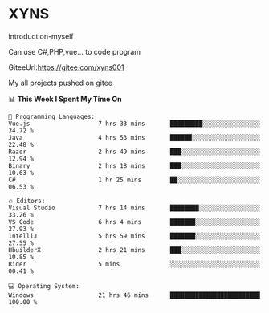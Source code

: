 # XYNS
introduction-myself

Can use C#,PHP,vue... to code program

GiteeUrl:https://gitee.com/xyns001

My all projects pushed on gitee

<!--START_SECTION:waka-->
📊 **This Week I Spent My Time On** 

```text
💬 Programming Languages: 
Vue.js                   7 hrs 33 mins       █████████░░░░░░░░░░░░░░░░   34.72 % 
Java                     4 hrs 53 mins       ██████░░░░░░░░░░░░░░░░░░░   22.48 % 
Razor                    2 hrs 49 mins       ███░░░░░░░░░░░░░░░░░░░░░░   12.94 % 
Binary                   2 hrs 18 mins       ███░░░░░░░░░░░░░░░░░░░░░░   10.63 % 
C#                       1 hr 25 mins        ██░░░░░░░░░░░░░░░░░░░░░░░   06.53 % 

🔥 Editors: 
Visual Studio            7 hrs 14 mins       ████████░░░░░░░░░░░░░░░░░   33.26 % 
VS Code                  6 hrs 4 mins        ███████░░░░░░░░░░░░░░░░░░   27.93 % 
IntelliJ                 5 hrs 59 mins       ███████░░░░░░░░░░░░░░░░░░   27.55 % 
HbuilderX                2 hrs 21 mins       ███░░░░░░░░░░░░░░░░░░░░░░   10.85 % 
Rider                    5 mins              ░░░░░░░░░░░░░░░░░░░░░░░░░   00.41 % 

💻 Operating System: 
Windows                  21 hrs 46 mins      █████████████████████████   100.00 % 
```


<!--END_SECTION:waka-->
